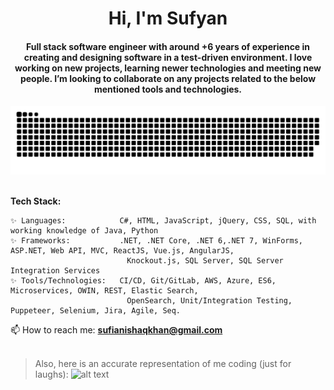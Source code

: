<div align="center">
<!--<h1 align="center">Hi <img width="35" src="https://github.com/1999AZZAR/1999AZZAR/blob/main/resources/img/waving.gif">, I'm Sufyan</h1>-->
<h1 align="center">Hi, I'm Sufyan</h1>
<h4 align="center">Full stack software engineer with around +6 years of experience in creating and designing software in a test-driven environment. I love working on new projects, learning newer technologies and meeting new people. I’m looking to collaborate on any projects related to the below mentioned tools and technologies.</h4>
</div>

<div align="center">
  <img  src="https://github.com/sufianishaqkhan/sufianishaqkhan/blob/main/grid-snake.svg" alt="snake" /></a>
</div>
<br/>

**Tech Stack:**

    ✨ Languages:            C#, HTML, JavaScript, jQuery, CSS, SQL, with working knowledge of Java, Python
    ✨ Frameworks:           .NET, .NET Core, .NET 6,.NET 7, WinForms, ASP.NET, Web API, MVC, ReactJS, Vue.js, AngularJS,
                              Knockout.js, SQL Server, SQL Server Integration Services
    ✨ Tools/Technologies:   CI/CD, Git/GitLab, AWS, Azure, ES6, Microservices, OWIN, REST, Elastic Search,
                              OpenSearch, Unit/Integration Testing, Puppeteer, Selenium, Jira, Agile, Seq.

📫 How to reach me: **sufianishaqkhan@gmail.com**
<br/><br/>

> Also, here is an accurate representation of me coding (just for laughs):
> ![alt text](https://github.com/sufianishaqkhan/sufianishaqkhan/blob/main/das-nuts.gif "Das nuts")
